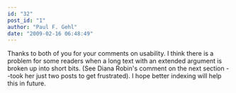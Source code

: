```yaml
---
id: "32"
post_id: "1"
author: "Paul F. Gehl"
date: "2009-02-16 06:48:49"
---
```

Thanks to both of you for your comments on usability. I think there is a problem for some readers when a long text with an extended argument is broken up into short bits. (See Diana Robin's comment on the next section --took her just two posts to get frustrated). I hope better indexing will help this in future.
